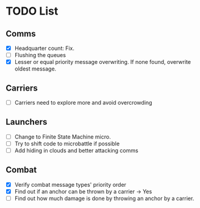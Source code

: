 # TODO List

## Comms

- [x] Headquarter count: Fix.
- [ ] Flushing the queues
- [x] Lesser or equal priority message overwriting. If none found, overwrite oldest message.

## Carriers
- [ ] Carriers need to explore more and avoid overcrowding

## Launchers

- [ ] Change to Finite State Machine micro.
- [ ] Try to shift code to microbattle if possible
- [ ] Add hiding in clouds and better attacking comms

## Combat

- [x] Verify combat message types' priority order
- [x] Find out if an anchor can be thrown by a carrier -> Yes
- [ ] Find out how much damage is done by throwing an anchor by a carrier.
